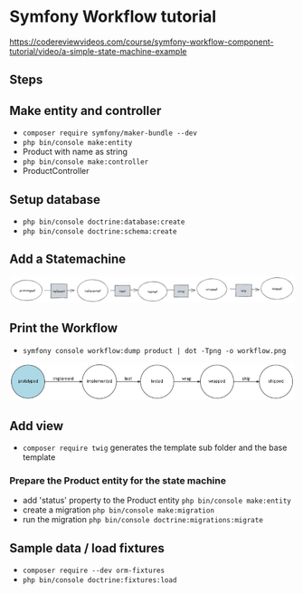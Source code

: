 # Symfony Workflow tutorial

https://codereviewvideos.com/course/symfony-workflow-component-tutorial/video/a-simple-state-machine-example

## Steps

## Make entity and controller

- `composer require symfony/maker-bundle --dev`
- `php bin/console make:entity`
- Product with name as string
- `php bin/console make:controller`
- ProductController

## Setup database

- `php bin/console doctrine:database:create`
- `php bin/console doctrine:schema:create`

## Add a Statemachine

![statemachine](./diagrams/statemachine.png)

## Print the Workflow

- `symfony console workflow:dump product | dot -Tpng -o workflow.png`

![workflow](./workflow.png)

## Add view

- `composer require twig` generates the template sub folder and the base template

### Prepare the Product entity for the state machine

- add 'status' property to the Product entity `php bin/console make:entity`
- create a migration `php bin/console make:migration`
- run the migration `php bin/console doctrine:migrations:migrate`

## Sample data / load fixtures

- `composer require --dev orm-fixtures`
- `php bin/console doctrine:fixtures:load`